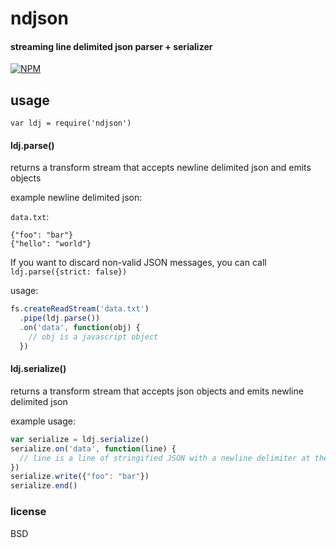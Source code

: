 # ndjson

#### streaming line delimited json parser + serializer

[![NPM](https://nodei.co/npm/ndjson.png)](https://nodei.co/npm/ndjson/)

## usage

```
var ldj = require('ndjson')
```

#### ldj.parse()

returns a transform stream that accepts newline delimited json and emits objects

example newline delimited json:

`data.txt`:

```
{"foo": "bar"}
{"hello": "world"}
```

If you want to discard non-valid JSON messages, you can call `ldj.parse({strict: false})`

usage:

```js
fs.createReadStream('data.txt')
  .pipe(ldj.parse())
  .on('data', function(obj) {
    // obj is a javascript object
  })
```

#### ldj.serialize()

returns a transform stream that accepts json objects and emits newline delimited json

example usage:

```js
var serialize = ldj.serialize()
serialize.on('data', function(line) {
  // line is a line of stringified JSON with a newline delimiter at the end
})
serialize.write({"foo": "bar"})
serialize.end()
```

### license

BSD
